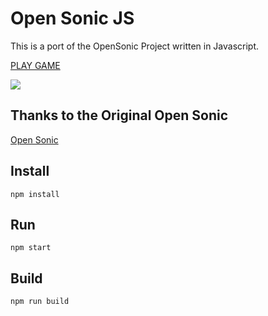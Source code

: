 
# Open Sonic JS
This is a port of the OpenSonic Project written in Javascript.

[PLAY GAME](https://clarkeadg.github.io/opensonic-js/)

<img src="https://clarkeadg.github.io/opensonic-js/screenshots/OpenSonicJS_01.jpg">

## Thanks to the Original Open Sonic
[Open Sonic](http://opensnc.sourceforge.net/home/index.php)

## Install
```
npm install
```

## Run
```
npm start
```

## Build
```
npm run build
```
